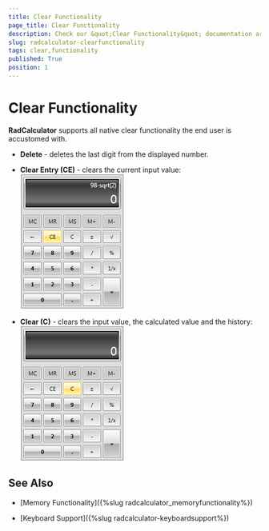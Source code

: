 ```yaml
---
title: Clear Functionality
page_title: Clear Functionality
description: Check our &quot;Clear Functionality&quot; documentation article for the RadCalculator {{ site.framework_name }} control.
slug: radcalculator-clearfunctionality
tags: clear,functionality
published: True
position: 1
---
```


# Clear Functionality

__RadCalculator__ supports all native clear functionality the end user is accustomed with.
		  

* __Delete__ - deletes the last digit from the displayed number.
				  

* __Clear Entry (CE)__ - clears the current input value:
![Rad Calculator-Clears Entry](images/RadCalculator-ClearsEntry.png)

* __Clear (C)__ - clears the input value, the calculated value and the history:
![Rad Calculator-Clears](images/RadCalculator-Clears.png)

## See Also

 * [Memory Functionality]({%slug radcalculator_memoryfunctionality%})

 * [Keyboard Support]({%slug radcalculator-keyboardsupport%})
